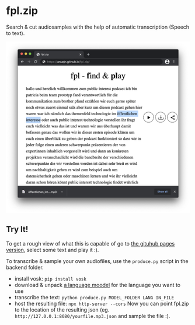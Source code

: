 # fpl.zip
Search & cut audiosamples with the help of automatic transcription (Speech to text).

![a screenshot of fpl sampling some text](screenshot.png)

## Try It!
To get a rough view of what this is capable of go to [the gituhub pages version](https://anuejn.github.io/fpl.zip), select some text and play it :).  

To transcribe & sample your own audiofiles, use the `produce.py` script in the backend folder.
* install vosk: `pip install vosk`
* download & unpack [a language moodel](https://alphacephei.com/vosk/models) for the language you want to use
* transcribe the text: `python produce.py MODEL_FOLDER LANG IN_FILE`
* host the resulting file: `npx http-server --cors`
Now you can point fpl.zip to the location of the resulting json (eg. `http://127.0.0.1:8080/yourfile.mp3.json` and sample the file :).
